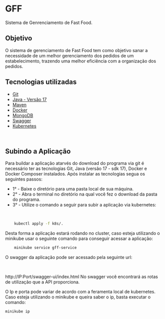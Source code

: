 # **GFF**

Sistema de Genrenciamento de Fast Food.


## **Objetivo**
O sistema de gerenciamento de Fast Food tem como objetivo sanar a necessidade de um melhor gerenciamento dos pedidos de um estabelecimento, trazendo uma melhor eficiência com a organização dos pedidos.


## **Tecnologias utilizadas**
- [Git](https://git-scm.com/downloads)
- [Java - Versão 17](https://www.oracle.com/java/)
- [Maven](https://maven.apache.org/)
- [Docker](https://docs.docker.com/)
- [MongoDB](https://www.mongodb.com/)
- [Swagger](https://swagger.io/docs/specification/about/)
- [Kubernetes](https://kubernetes.io/docs/tasks/tools/#kubectl)

<br>

## **Subindo a Aplicação**

Para buildar a aplicação atarvés do download do programa via git é necessário ter as tecnologias Git, Java (versão 17 - sdk 17), Docker e Docker Composer instalados.
Após instalar as tecnologias segua os seguintes passos:
<br>
- 1° - Baixe o diretório para uma pasta local de sua máquina.
- 2° - Abra o terminal no diretório na qual você fez o download da pasta do programa.
- 3° - Utilize o comando a seguir para subir a aplicação via kubernetes:
<br>

```bash
    kubectl apply -f k8s/.
```
Desta forma a aplicação estará rodando no cluster, caso esteja utilizando o minikube usar o seguinte comando para conseguir acessar a aplicação:

```bash
    minikube service gff-service
```

O swagger da aplicação pode ser acessado pela seguinte url: 

<br>

http://IP:Port/swagger-ui/index.html
No swagger você encontrará as rotas de utilização que a API proporciona.

O Ip e porta pode variar de acordo com a feramenta local de kubernetes.
Caso esteja utilizando o minikube e queira saber o ip, basta executar o comando:

```bash
minikube ip
```

